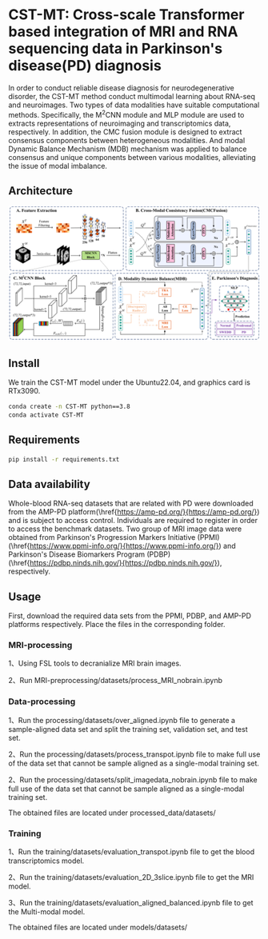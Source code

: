 # CST-MT: Cross-scale Transformer based integration of MRI and RNA sequencing data in Parkinson's disease(PD) diagnosis

In order to conduct reliable disease diagnosis for neurodegenerative disorder, the CST-MT method conduct multimodal learning about RNA-seq and neuroimages. Two types of data modalities have suitable computational methods. Specifically, the M<sup>2</sup>CNN module and MLP module are used to extracts representations of neuroimaging and transcriptomics data, respectively. In addition, the CMC fusion module is designed to extract consensus components between heterogeneous modalities. And modal Dynamic Balance Mechanism (MDB) mechanism was applied to balance consensus and unique components between various modalities, alleviating the issue of modal imbalance.

## Architecture

![](.\figures\Fig1_CST-MT-Framework.png)

## Install

We train the CST-MT model under the Ubuntu22.04, and graphics card is RTx3090.

```bash
conda create -n CST-MT python==3.8
conda activate CST-MT
```

## Requirements

```bash
pip install -r requirements.txt
```

## Data availability

Whole-blood RNA-seq datasets that are related with PD were downloaded from the AMP-PD platform(\href{https://amp-pd.org/}{https://amp-pd.org/}) and is subject to access control. Individuals are required to register in order to access the benchmark datasets. Two group of MRI image data were obtained from Parkinson's Progression Markers Initiative (PPMI)(\href{https://www.ppmi-info.org/}{https://www.ppmi-info.org/}) and Parkinson's Disease Biomarkers Program (PDBP)(\href{https://pdbp.ninds.nih.gov/}{https://pdbp.ninds.nih.gov/}), respectively.

## Usage

First, download the required data sets from the PPMI, PDBP, and AMP-PD platforms respectively. Place the files in the corresponding folder.

### MRI-processing

1、Using FSL tools to decranialize MRI brain images.

2、Run MRI-preprocessing/datasets/process_MRI_nobrain.ipynb

### Data-processing

1、Run the processing/datasets/over_aligned.ipynb file to generate a sample-aligned data set and split the training set, validation set, and test set.

2、Run the processing/datasets/process_transpot.ipynb file to make full use of the data set that cannot be sample aligned as a single-modal training set.

2、Run the processing/datasets/split_imagedata_nobrain.ipynb file to make full use of the data set that cannot be sample aligned as a single-modal training set.

The obtained files are located under processed_data/datasets/

### Training

1、Run the training/datasets/evaluation_transpot.ipynb file to get the blood transcriptomics model.

2、Run the training/datasets/evaluation_2D_3slice.ipynb file to get the MRI model.

3、Run the training/datasets/evaluation_aligned_balanced.ipynb file to get the Multi-modal model.

The obtained files are located under models/datasets/
